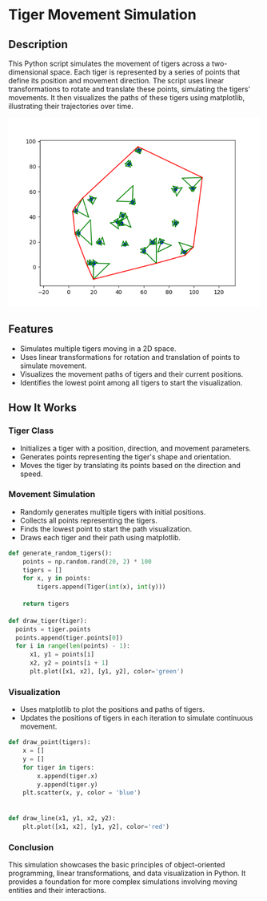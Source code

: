 # Tiger Movement Simulation

## Description

This Python script simulates the movement of tigers across a two-dimensional space. Each tiger is represented by a series of points that define its position and movement direction. The script uses linear transformations to rotate and translate these points, simulating the tigers' movements. It then visualizes the paths of these tigers using matplotlib, illustrating their trajectories over time.

![Tigers](Figure_1.png)

## Features

- Simulates multiple tigers moving in a 2D space.
- Uses linear transformations for rotation and translation of points to simulate movement.
- Visualizes the movement paths of tigers and their current positions.
- Identifies the lowest point among all tigers to start the visualization.

## How It Works

### Tiger Class
- Initializes a tiger with a position, direction, and movement parameters.
- Generates points representing the tiger's shape and orientation.
- Moves the tiger by translating its points based on the direction and speed.

### Movement Simulation
- Randomly generates multiple tigers with initial positions.
- Collects all points representing the tigers.
- Finds the lowest point to start the path visualization.
- Draws each tiger and their path using matplotlib.
```python
def generate_random_tigers():
    points = np.random.rand(20, 2) * 100
    tigers = []
    for x, y in points:
        tigers.append(Tiger(int(x), int(y)))

    return tigers

def draw_tiger(tiger):
  points = tiger.points
  points.append(tiger.points[0])
  for i in range(len(points) - 1):
      x1, y1 = points[i]
      x2, y2 = points[i + 1]
      plt.plot([x1, x2], [y1, y2], color='green')
```

### Visualization
- Uses matplotlib to plot the positions and paths of tigers.
- Updates the positions of tigers in each iteration to simulate continuous movement.
```python
def draw_point(tigers):
    x = []
    y = []
    for tiger in tigers:
        x.append(tiger.x)
        y.append(tiger.y)
    plt.scatter(x, y, color = 'blue')


def draw_line(x1, y1, x2, y2):
    plt.plot([x1, x2], [y1, y2], color='red')
```

### Conclusion
This simulation showcases the basic principles of object-oriented programming, linear transformations, and data visualization in Python. It provides a foundation for more complex simulations involving moving entities and their interactions.

